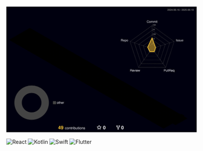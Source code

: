 

<!--[![GitGarden](https://gitgarden.marshallku.dev/?user_name=Blossornn)](https://github.com/marshallku/gitgarden)-->
<!--![gitblock version](profile-3d-contrib/profile-gitblock.svg)-->
![night rainbow version](profile-3d-contrib/profile-night-rainbow.svg)
<!--![green version](profile-3d-contrib/profile-green.svg)-->
<!--![night version](profile-3d-contrib/profile-night-view.svg)-->

  ![React](https://img.shields.io/badge/React-61DAFB?style=flat&logo=react&logoColor=black)
  ![Kotlin](https://img.shields.io/badge/Kotlin-7F52FF?style=flat&logo=kotlin&logoColor=white)
  ![Swift](https://img.shields.io/badge/Swift-FA7343?style=flat&logo=swift&logoColor=white)
  ![Flutter](https://img.shields.io/badge/Flutter-02569B?style=flat&logo=flutter&logoColor=white)
 
